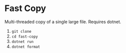 # Fast Copy

Multi-threaded copy of a single large file.
Requires dotnet.

1. `git clone`
1. `cd fast-copy`
1. `dotnet run`
1. `dotnet format`
